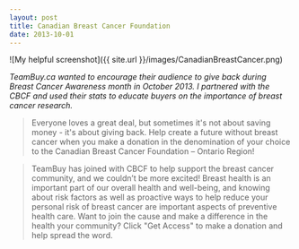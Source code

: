 ```yaml
---
layout: post
title: Canadian Breast Cancer Foundation
date: 2013-10-01
---
```


![My helpful screenshot]({{ site.url }}/images/CanadianBreastCancer.png)

*TeamBuy.ca wanted to encourage their audience to give back during Breast Cancer Awareness month in October 2013. I partnered with the CBCF and used their stats to educate buyers on the importance of breast cancer research.*


> Everyone loves a great deal, but sometimes it's not about saving money - it's about giving back. Help create a future without breast cancer when you make a donation in the denomination of your choice to the Canadian Breast Cancer Foundation – Ontario Region!

> TeamBuy has joined with CBCF to help support the breast cancer community, and we couldn’t be more excited! Breast health is an important part of our overall health and well-being, and knowing about risk factors as well as proactive ways to help reduce your personal risk of breast cancer are important aspects of preventive health care. Want to join the cause and make a difference in the health your community? Click "Get Access" to make a donation and help spread the word.
